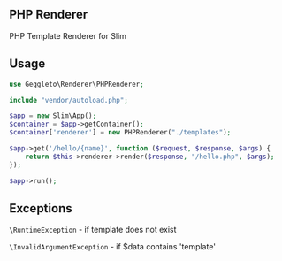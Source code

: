 ## PHP Renderer
PHP Template Renderer for Slim

## Usage

```php
use Geggleto\Renderer\PHPRenderer;

include "vendor/autoload.php";

$app = new Slim\App();
$container = $app->getContainer();
$container['renderer'] = new PHPRenderer("./templates");

$app->get('/hello/{name}', function ($request, $response, $args) {
    return $this->renderer->render($response, "/hello.php", $args);
});

$app->run();
```

## Exceptions
`\RuntimeException` - if template does not exist

`\InvalidArgumentException` - if $data contains 'template'